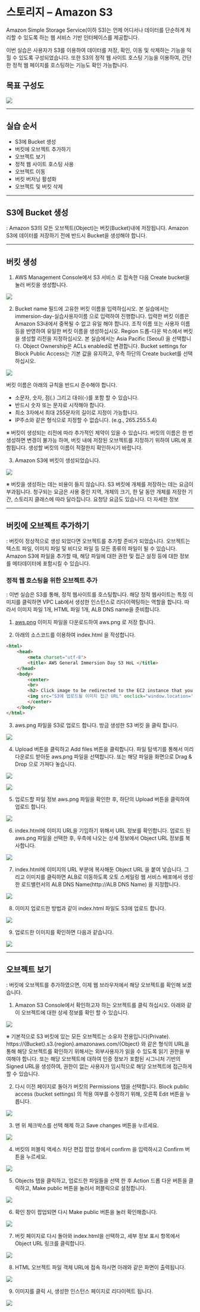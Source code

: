 # 스토리지 – Amazon S3

Amazon Simple Storage Service(이하 S3)는 언제 어디서나 데이터를 단순하게 처리할 수 있도록 하는 웹 서비스 기반 인터페이스를 제공합니다.

이번 실습은 사용자가 S3를 이용하여 데이터를 저장, 확인, 이동 및 삭제하는 기능을 익힐 수 있도록 구성되었습니다. 또한 S3의 정적 웹 사이트 호스팅 기능을 이용하여, 간단한 정적 웹 페이지를 호스팅하는 기능도 확인 가능합니다.

## 목표 구성도

![](../img/aws/immersion/gid-s3-00.svg)

---------------------------

## 실습 순서

* S3에 Bucket 생성
* 버킷에 오브젝트 추가하기
* 오브젝트 보기
* 정적 웹 사이트 호스팅 사용
* 오브젝트 이동
* 버킷 버저닝 활성화
* 오브젝트 및 버킷 삭제

--------------------------------

## S3에 Bucket 생성

: Amazon S3의 모든 오브젝트(Object)는 버킷(Bucket)내에 저장됩니다. Amazon S3에 데이터를 저장하기 전에 반드시 Bucket을 생성해야 합니다.

--------------------------------
## 버킷 생성

1. AWS Management Console에서 S3 서비스  로 접속한 다음 Create bucket을 눌러 버킷을 생성합니다.

![](../img/aws/immersion/gid-s3-02.png)

2. Bucket name 필드에 고유한 버킷 이름을 입력하십시오. 본 실습에서는 immersion-day-실습사용자이름 으로 입력하여 진행합니다. 입력한 버킷 이름은 Amazon S3내에서 중복될 수 없고 유일 해야 합니다. 조직 이름 또는 사용자 이름 등을 반영하여 유일한 버킷 이름을 생성하십시오. Region 드롭-다운 박스에서 버킷을 생성할 리전을 지정하십시오. 본 실습에서는 Asia Pacific (Seoul) 을 선택합니다. Object Ownership은 ACLs enabled로 변경합니다. Bucket settings for Block Public Access는 기본 값을 유지하고, 우측 하단의 Create bucket를 선택하십시오.

![](../img/aws/immersion/gid-s3-03.png)

버킷 이름은 아래의 규칙을 반드시 준수해야 합니다.
* 소문자, 숫자, 점(.) 그리고 대쉬(-)를 포함 할 수 있습니다.
* 반드시 숫자 또는 문자로 시작해야 합니다.
* 최소 3자에서 최대 255문자의 길이로 지정이 가능합니다.
* IP주소와 같은 형식으로 지정할 수 없습니다. (e.g., 265.255.5.4)

※ 버킷이 생성되는 리전에 따라 추가적인 제약이 있을 수 있습니다. 버킷의 이름은 한 번 생성하면 변경이 불가능 하며, 버킷 내에 저장된 오브젝트를 지정하기 위하여 URL에 포함됩니다. 생성할 버킷의 이름이 적절한지 확인하시기 바랍니다.

3. Amazon S3에 버킷이 생성되었습니다.

![](../img/aws/immersion/gid-s3-04.png)

※ 버킷을 생성하는 데는 비용이 들지 않습니다. S3 버킷에 개체를 저장하는 데는 요금이 부과됩니다. 청구되는 요금은 사용 중인 지역, 개체의 크기, 한 달 동안 개체를 저장한 기간, 스토리지 클래스에 따라 달라집니다. 요청당 요금도 있습니다. 더 자세한 정보 

---------------------------------------

## 버킷에 오브젝트 추가하기

: 버킷이 정상적으로 생성 되었다면 오브젝트를 추가할 준비가 되었습니다. 오브젝트는 텍스트 파일, 이미지 파일 및 비디오 파일 등 모든 종류의 파일이 될 수 있습니다. Amazon S3에 파일을 추가할 때, 해당 파일에 대한 권한 및 접근 설정 등에 대한 정보를 메타데이터에 포함시킬 수 있습니다.

### 정적 웹 호스팅을 위한 오브젝트 추가

: 이번 실습은 S3를 통해, 정적 웹사이트를 호스팅합니다. 해당 정적 웹사이트는 특정 이미지를 클릭하면 VPC Lab에서 생성한 인스턴스로 리다이렉팅하는 역할을 합니다. 따라서 이미지 파일 1개, HTML 파일 1개, ALB DNS name을 준비합니다.

1. [aws.png](https://static.us-east-1.prod.workshops.aws/88a8dca7-a449-45ef-8175-384d9646aea5/static/common/s3_advanced_lab/aws.png?Key-Pair-Id=K36Q2WVO3JP7QD&Policy=eyJTdGF0ZW1lbnQiOlt7IlJlc291cmNlIjoiaHR0cHM6Ly9zdGF0aWMudXMtZWFzdC0xLnByb2Qud29ya3Nob3BzLmF3cy84OGE4ZGNhNy1hNDQ5LTQ1ZWYtODE3NS0zODRkOTY0NmFlYTUvKiIsIkNvbmRpdGlvbiI6eyJEYXRlTGVzc1RoYW4iOnsiQVdTOkVwb2NoVGltZSI6MTcxMTIwMTkzOX19fV19&Signature=oxdOakwik-%7EDrXY6TGdj9BE3qtNd1Xu%7EbFlFv8xJnQIyhR5utXjmHtJoqn5mGSXhpTM%7EG%7EQ8e%7E5yQiJBveS2UnCzV-aRevi2t0pblyHeUjMQZKHHEZz8Escn1-s34UA-tO6RjY-glibFWpVIKZC3UB95sxvBbis58dx5CTKtqbAXmnwBFYl3R0vBby6zzYRrOKF2c03o3XLF7Y3foSJnDRRBkxwesCEvgc%7E7nZVP%7Epx9xOqiwZjqBOdTATZNvigL3G9-vrhk3BGN0M67P4O5YbVzMvf%7EU-0HDBdwdUIgkWSrfE6y5t8qcHJ0bqd4kPvrVY3P32fti9G5Ocm0UD0dRg__)  이미지 파일을 다운로드하여 aws.png 로 저장 합니다.

2. 아래의 소스코드를 이용하여 index.html 을 작성합니다.

```html
<html>
    <head>
        <meta charset="utf-8">
        <title> AWS General Immersion Day S3 HoL </title>
    </head>
    <body>
        <center>
        <br>
        <h2> Click image to be redirected to the EC2 instance that you created </h2>
        <img src="S3에 업로드될 이미지 접근 URL" onclick="window.location='DNS 이름'"/>
        </center>
    </body>
</html>

```

3. aws.png 파일을 S3로 업로드 합니다. 방금 생성한 S3 버킷 을 클릭 합니다.

![](../img/aws/immersion/gid-s3-04.png)

4. Upload 버튼을 클릭하고 Add files 버튼을 클릭합니다. 파일 탐색기를 통해서 미리 다운로드 받아둔 aws.png 파일을 선택합니다. 또는 해당 파일을 화면으로 Drag & Drop 으로 가져다 놓습니다.

![](../img/aws/immersion/gid-s3-05.png)

![](../img/aws/immersion/gid-s3-06.png)

5. 업로드할 파일 정보 aws.png 파일을 확인한 후, 하단의 Upload 버튼을 클릭하여 업로드 합니다.

![](../img/aws/immersion/gid-s3-07.png)

6. index.html에 이미지 URL을 기입하기 위해서 URL 정보를 확인합니다. 업로드 된 aws.png 파일을 선택한 후, 우측에 나오는 상세 정보에서 Object URL 정보를 복사합니다.

![](../img/aws/immersion/gid-s3-08.png)

7. index.html에 이미지의 URL 부분에 복사해둔 Object URL 을 붙여 넣습니다. 그리고 이미지를 클릭하면 ALB로 이동하도록 오토 스케일링 웹 서비스 배포에서 생성한 로드밸런서의 ALB DNS Name(http://ALB  DNS Name) 을 지정합니다.

![](../img/aws/immersion/gid-s3-10.png)

8. 이미지 업로드한 방법과 같이 index.html 파일도 S3에 업로드 합니다.

![](../img/aws/immersion/gid-s3-11.png)

9. 업로드한 이미지를 확인하면 다음과 같습니다.

![](../img/aws/immersion/gid-s3-12.png)

-----------------------------------------------

## 오브젝트 보기

: 버킷에 오브젝트를 추가하였으면, 이제 웹 브라우저에서 해당 오브젝트를 확인해 보겠습니다.

1. Amazon S3 Console에서 확인하고자 하는 오브젝트를 클릭 하십시오. 아래와 같이 오브젝트에 대한 상세 정보를 확인 할 수 있습니다.

![](../img/aws/immersion/gid-s3-13.png)

※ 기본적으로 S3 버킷에 있는 모든 오브젝트는 소유자 전용입니다(Private).
https://{Bucket}.s3.{region}.amazonaws.com/{Object} 와 같은 형식의 URL을 통해 해당 오브젝트를 확인하기 위해서는 외부사용자가 읽을 수 있도록 읽기 권한을 부여해야 합니다. 또는 해당 오브젝트에 대하여 인증 정보가 포함된 시그니처 기반의 Signed URL을 생성하여, 권한이 없는 사용자가 임시적으로 해당 오브젝트에 접근하게 할 수 있습니다.

2. 다시 이전 페이지로 돌아가 버킷의 Permissions 탭을 선택합니다. Block public access (bucket settings) 의 적용 여부를 수정하기 위해, 오른쪽 Edit 버튼을 누릅니다.

![](../img/aws/immersion/gid-s3-14.png)

3. 맨 위 체크박스를 선택 해제 하고 Save changes 버튼을 누르세요.

![](../img/aws/immersion/gid-s3-15.png)

4. 버킷의 퍼블릭 액세스 차단 편집 팝업 창에서 confirm 을 입력하시고 Confirm 버튼을 누르세요.

![](../img/aws/immersion/gid-s3-16.png)

5. Objects 탭을 클릭하고, 업로드한 파일들을 선택 한 후 Action 드롭 다운 버튼을 클릭하고, Make public 버튼을 눌러서 퍼블릭으로 설정합니다.

![](../img/aws/immersion/gid-s3-17.png)

6. 확인 창이 팝업되면 다시 Make public 버튼을 눌러 확인해줍니다.

![](../img/aws/immersion/gid-s3-18.png)

7. 버킷 페이지로 다시 돌아와 index.html을 선택하고, 세부 정보 표시 항목에서 Object URL 링크를 클릭합니다.

![](../img/aws/immersion/gid-s3-19.png)

8. HTML 오브젝트 파일 객체 URL에 접속 하시면 아래와 같은 화면이 출력됩니다.

![](../img/aws/immersion/gid-s3-20.png)

9. 이미지를 클릭 시, 생성한 인스턴스 페이지로 리다이렉트 됩니다.

![](../img/aws/immersion/gid-s3-21.png)
